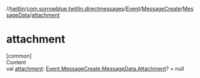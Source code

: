 //[twitlin](../../../../index.md)/[com.sorrowblue.twitlin.directmessages](../../../index.md)/[Event](../../index.md)/[MessageCreate](../index.md)/[MessageData](index.md)/[attachment](attachment.md)



# attachment  
[common]  
Content  
val [attachment](attachment.md): [Event.MessageCreate.MessageData.Attachment](-attachment/index.md)? = null  



